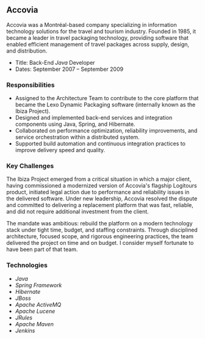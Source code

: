 ## Accovia

Accovia was a Montréal-based company specializing in information technology solutions for the travel and tourism industry. Founded in 1985, it became a leader in travel packaging technology, providing software that enabled efficient management of travel packages across supply, design, and distribution.

- Title: Back-End *Java* Developer
- Dates: September 2007 – September 2009

### Responsibilities

- Assigned to the Architecture Team to contribute to the core platform that became the Lexo Dynamic Packaging software (internally known as the Ibiza Project).
- Designed and implemented back-end services and integration components using Java, Spring, and Hibernate.
- Collaborated on performance optimization, reliability improvements, and service orchestration within a distributed system.
- Supported build automation and continuous integration practices to improve delivery speed and quality.

### Key Challenges

The Ibiza Project emerged from a critical situation in which a major client, having commissioned a modernized version of Accovia's flagship Logitours product, initiated legal action due to performance and reliability issues in the delivered software. Under new leadership, Accovia resolved the dispute and committed to delivering a replacement platform that was fast, reliable, and did not require additional investment from the client.

The mandate was ambitious: rebuild the platform on a modern technology stack under tight time, budget, and staffing constraints. Through disciplined architecture, focused scope, and rigorous engineering practices, the team delivered the project on time and on budget. I consider myself fortunate to have been part of that team.

### Technologies

- *Java*
- *Spring Framework*
- *Hibernate*
- *JBoss*
- *Apache ActiveMQ*
- *Apache Lucene*
- *JRules*
- *Apache Maven*
- *Jenkins*
